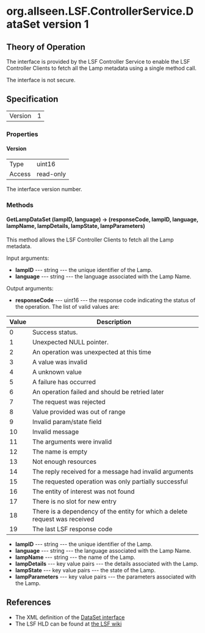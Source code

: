 # org.allseen.LSF.ControllerService.DataSet version 1


## Theory of Operation
The interface is provided by the LSF Controller Service to enable the LSF Controller
Clients to fetch all the Lamp metadata using a single method call.

The interface is not secure.

## Specification

|                       |       |
|-----------------------|-------|
| Version               | 1     |

### Properties

#### Version

|            |                                                          |
|------------|----------------------------------------------------------|
| Type       | uint16                                                   |
| Access     | read-only                                                |

The interface version number.

### Methods

#### GetLampDataSet (lampID, language) -> (responseCode, lampID, language, lampName, lampDetails, lampState, lampParameters)

This method allows the LSF Controller Clients to fetch all the Lamp metadata. 

Input arguments:

  * **lampID** --- string --- the unique identifier of the Lamp.
  * **language** --- string --- the language associated with the Lamp Name.

Output arguments:

  * **responseCode** --- uint16 --- the response code indicating the status of the operation. The list of valid
    values are:

| Value | Description                                                       		|
|-------|-------------------------------------------------------------------------------|
| 0     | Success status.                                                   		|
| 1     | Unexpected NULL pointer.                                          		|
| 2     | An operation was unexpected at this time                          		|
| 3     | A value was invalid                                               		|
| 4     | A unknown value                                                   		|
| 5     | A failure has occurred                                            		|
| 6     | An operation failed and should be retried later                   		|
| 7     | The request was rejected                                          		|
| 8     | Value provided was out of range                                   		|
| 9     | Invalid param/state field                                         		|
| 10    | Invalid message                                                   		|
| 11    | The arguments were invalid                                        		|
| 12    | The name is empty                          					|
| 13    | Not enough resources                                               		|
| 14    | The reply received for a message had invalid arguments                        |
| 15    | The requested operation was only partially successful                         |
| 16    | The entity of interest was not found                   			|
| 17    | There is no slot for new entry                                              	|
| 18    | There is a dependency of the entity for which a delete request was received   |
| 19    | The last LSF response code                                         		|

  * **lampID** --- string --- the unique identifier of the Lamp.
  * **language** --- string --- the language associated with the Lamp Name.
  * **lampName** --- string --- the name of the Lamp. 
  * **lampDetails** --- key value pairs --- the details associated with the Lamp.
  * **lampState** --- key value pairs --- the state of the Lamp. 
  * **lampParameters** --- key value pairs --- the parameters associated with the Lamp.

## References

  * The XML definition of the [DataSet interface](DataSet-v1.xml)
  * The LSF HLD can be found at [the LSF wiki]()


